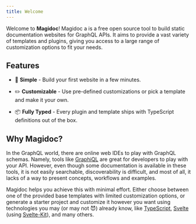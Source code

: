 ```yaml
---
title: Welcome
---
```


Welcome to **Magidoc**! Magidoc a is a free open source tool to build static documentation websites for GraphQL APIs. It aims to provide a vast variety of templates and plugins, giving you access to a large range of customization options to fit your needs.

## Features

- 🏁 **Simple** - Build your first website in a few minutes.

- ✏️ **Customizable** - Use pre-defined customizations or pick a template and make it your own.

- 📦 **Fully Typed** - Every plugin and template ships with TypeScript definitions out of the box.

## Why Magidoc?

In the GraphQL world, there are online web IDEs to play with GraphQL schemas. Namely, tools like [GraphiQL](https://github.com/graphql/graphiql) are great for developers to play with your API. However, even though some documentation is available in these tools, it is not easily searchable, discoverability is difficult, and most of all, it lacks of a way to present concepts, workflows and examples.

Magidoc helps you achieve this with minimal effort. Either choose between one of the provided base templates with limited customization options, or generate a starter project and customize it however you want using technologies you may (or may not 😈) already know, like [TypeScript](https://www.typescriptlang.org/), [Svelte](https://svelte.dev/) (using [Svelte-Kit](https://kit.svelte.dev/)), and many others.
